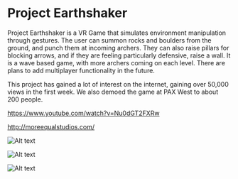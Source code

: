 # Project Earthshaker

Project Earthshaker is a VR Game that simulates environment manipulation through gestures. The user can summon rocks and boulders from the ground, and punch them at incoming archers. They can also raise pillars for blocking arrows, and if they are feeling particularly defensive, raise a wall. It is a wave based game, with more archers coming on each level. There are plans to add multiplayer functionality in the future. 

This project has gained a lot of interest on the internet, gaining over 50,000 views in the first week. We also demoed the game at PAX West to about 200 people. 

https://www.youtube.com/watch?v=Nu0dGT2FXRw

http://moreequalstudios.com/

![Alt text](https://user-images.githubusercontent.com/10662653/29693492-d00934d6-88ea-11e7-9874-e6ec609f6779.png  "Itunes Connect")

![Alt text](https://user-images.githubusercontent.com/10662653/29693491-ce94cfe8-88ea-11e7-97f2-847659b3c4d5.png  "Itunes Connect")

![Alt text](https://user-images.githubusercontent.com/10662653/29693472-adbf276e-88ea-11e7-8a39-e441396525c3.png  "Itunes Connect")

